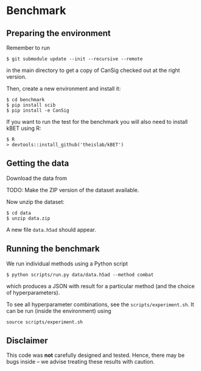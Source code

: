 # Benchmark


## Preparing the environment

Remember to run

```
$ git submodule update --init --recursive --remote
```
in the main directory to get a copy of CanSig checked out at the right version.

Then, create a new environment and install it:
```
$ cd benchmark
$ pip install scib
$ pip install -e CanSig
```

If you want to run the test for the benchmark you will also need to install kBET using R:

```
$ R
> devtools::install_github('theislab/kBET')
```

## Getting the data

Download the data from

TODO: Make the ZIP version of the dataset available.

Now unzip the dataset:
```
$ cd data
$ unzip data.zip
```
A new file `data.h5ad` should appear.

## Running the benchmark

We run individual methods using a Python script

```
$ python scripts/run.py data/data.h5ad --method combat
```
which produces a JSON with result for a particular method (and the choice of hyperparameters).

To see all hyperparameter combinations, see the `scripts/experiment.sh`. It can be run (inside the environment) using

```
source scripts/experiment.sh
```

## Disclaimer

This code was **not** carefully designed and tested. Hence, there may be bugs inside – we advise treating these results with caution.

